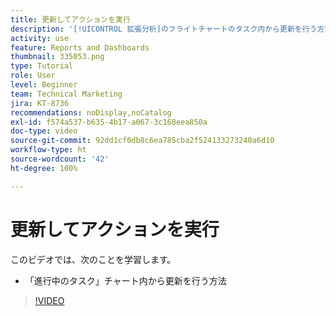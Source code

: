 ```yaml
---
title: 更新してアクションを実行
description: '[!UICONTROL 拡張分析]のフライトチャートのタスク内から更新を行う方法を説明します。'
activity: use
feature: Reports and Dashboards
thumbnail: 335053.png
type: Tutorial
role: User
level: Beginner
team: Technical Marketing
jira: KT-8736
recommendations: noDisplay,noCatalog
exl-id: f574a537-b635-4b17-a067-3c168eea850a
doc-type: video
source-git-commit: 92dd1cf0db8c6ea785cba2f524133273240a6d10
workflow-type: ht
source-wordcount: '42'
ht-degree: 100%

---
```


# 更新してアクションを実行

このビデオでは、次のことを学習します。

* 「進行中のタスク」チャート内から更新を行う方法

>[!VIDEO](https://video.tv.adobe.com/v/335053/?quality=12&learn=on)
